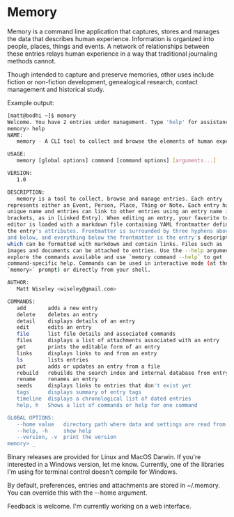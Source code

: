 # Memory

Memory is a command line application that captures, stores and manages the data
that describes human experience. Information is organized into people, places,
things and events. A network of relationships between these entries relays human
experience in a way that traditional journaling methods cannot.

Though intended to capture and preserve memories, other uses include fiction 
or non-fiction development, genealogical research, contact management and 
historical study.

Example output:

```bash
[matt@bodhi ~]$ memory
Welcome. You have 2 entries under management. Type 'help' for assistance.
memory> help
NAME:
   memory - A CLI tool to collect and browse the elements of human experience.

USAGE:
   memory [global options] command [command options] [arguments...]

VERSION:
   1.0

DESCRIPTION:
   memory is a tool to collect, browse and manage entries. Each entry
represents either an Event, Person, Place, Thing or Note. Each entry has a
unique name and entries can link to other entries using an entry name in
brackets, as in [Linked Entry]. When editing an entry, your favorite text
editor is loaded with a markdown file containing YAML frontmatter defining
the entry's attributes. Frontmatter is surrounded by three hyphens above
and below, and everything below the frontmatter is the entry's description,
which can be formatted with markdown and contain links. Files such as
images and documents can be attached to entries. Use the --help argument to
explore the commands available and use `memory command --help` to get
command-specific help. Commands can be used in interactive mode (at the
`memory>` prompt) or directly from your shell.

AUTHOR:
   Matt Wiseley <wiseley@gmail.com>

COMMANDS:
   add       adds a new entry
   delete    deletes an entry
   detail    displays details of an entry
   edit      edits an entry
   file      list file details and associated commands
   files     displays a list of attachments associated with an entry
   get       prints the editable form of an entry
   links     displays links to and from an entry
   ls        lists entries
   put       adds or updates an entry from a file
   rebuild   rebuilds the search index and internal database from entry files
   rename    renames an entry
   seeds     displays links to entries that don't exist yet
   tags      displays summary of entry tags
   timeline  displays a chronological list of dated entries
   help, h   Shows a list of commands or help for one command

GLOBAL OPTIONS:
   --home value   directory path where data and settings are read from and saved to
   --help, -h     show help
   --version, -v  print the version
memory> _
```

Binary releases are provided for Linux and MacOS Darwin. If you're interested 
in a Windows version, let me know. Currently, one of the libraries I'm using 
for terminal control doesn't compile for Windows.

By default, preferences, entries and attachments are stored in ~/.memory. You 
can override this with the --home argument.

Feedback is welcome. I'm currently working on a web interface.